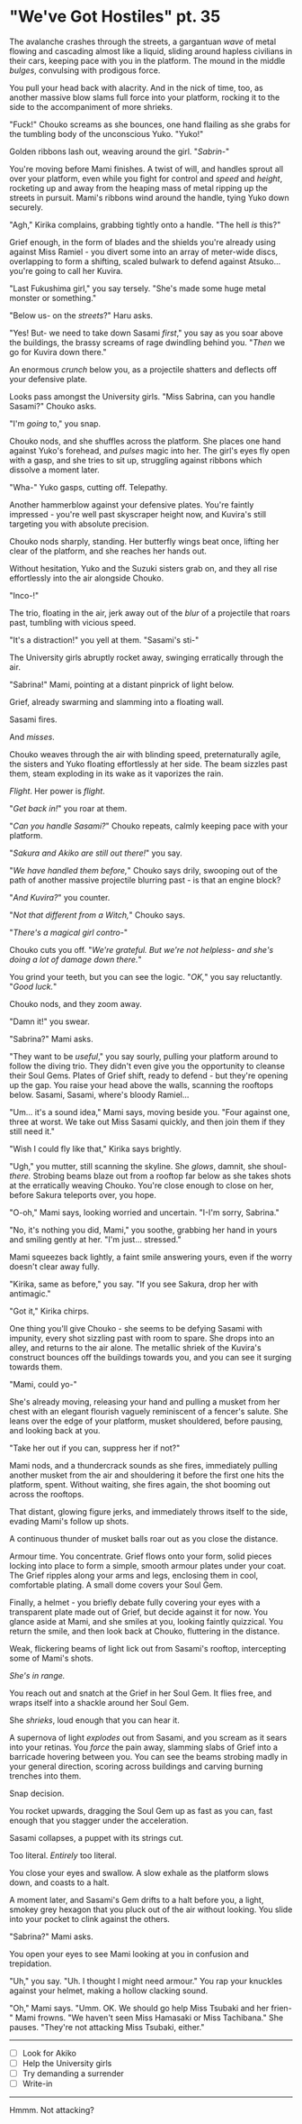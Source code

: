# "We've Got Hostiles" pt. 35

The avalanche crashes through the streets, a gargantuan *wave* of metal flowing and cascading almost like a liquid, sliding around hapless civilians in their cars, keeping pace with you in the platform. The mound in the middle *bulges*, convulsing with prodigous force.

You pull your head back with alacrity. And in the nick of time, too, as another massive blow slams full force into your platform, rocking it to the side to the accompaniment of more shrieks.

"Fuck!" Chouko screams as she bounces, one hand flailing as she grabs for the tumbling body of the unconscious Yuko. "Yuko!"

Golden ribbons lash out, weaving around the girl. "*Sabrin-*"

You're moving before Mami finishes. A twist of will, and handles sprout all over your platform, even while you fight for control and *speed* and *height*, rocketing up and away from the heaping mass of metal ripping up the streets in pursuit. Mami's ribbons wind around the handle, tying Yuko down securely.

"Agh," Kirika complains, grabbing tightly onto a handle. "The hell *is* this?"

Grief enough, in the form of blades and the shields you're already using against Miss Ramiel - you divert some into an array of meter-wide discs, overlapping to form a shifting, scaled bulwark to defend against Atsuko... you're going to call her Kuvira.

"Last Fukushima girl," you say tersely. "She's made some huge metal monster or something."

"Below us- on the *streets*?" Haru asks.

"Yes! But- we need to take down Sasami *first*," you say as you soar above the buildings, the brassy screams of rage dwindling behind you. "*Then* we go for Kuvira down there."

An enormous *crunch* below you, as a projectile shatters and deflects off your defensive plate.

Looks pass amongst the University girls. "Miss Sabrina, can you handle Sasami?" Chouko asks.

"I'm *going* to," you snap.

Chouko nods, and she shuffles across the platform. She places one hand against Yuko's forehead, and *pulses* magic into her. The girl's eyes fly open with a gasp, and she tries to sit up, struggling against ribbons which dissolve a moment later.

"Wha-" Yuko gasps, cutting off. Telepathy.

Another hammerblow against your defensive plates. You're faintly impressed - you're well past skyscraper height now, and Kuvira's still targeting you with absolute precision.

Chouko nods sharply, standing. Her butterfly wings beat once, lifting her clear of the platform, and she reaches her hands out.

Without hesitation, Yuko and the Suzuki sisters grab on, and they all rise effortlessly into the air alongside Chouko.

"Inco-!"

The trio, floating in the air, jerk away out of the *blur* of a projectile that roars past, tumbling with vicious speed.

"It's a distraction!" you yell at them. "Sasami's sti-"

The University girls abruptly rocket away, swinging erratically through the air.

"Sabrina!" Mami, pointing at a distant pinprick of light below.

Grief, already swarming and slamming into a floating wall.

Sasami fires.

And *misses*.

Chouko weaves through the air with blinding speed, preternaturally agile, the sisters and Yuko floating effortlessly at her side. The beam sizzles past them, steam exploding in its wake as it vaporizes the rain.

*Flight*. Her power is *flight*.

"*Get back in!*" you roar at them.

"*Can you handle Sasami?*" Chouko repeats, calmly keeping pace with your platform.

"*Sakura and Akiko are still out there!*" you say.

"*We *have* handled them before,*" Chouko says drily, swooping out of the path of another massive projectile blurring past - is that an engine block?

"*And Kuvira?*" you counter.

"*Not that different from a Witch,*" Chouko says.

"*There's a magical girl contro-*"

Chouko cuts you off. "*We're grateful. But we're not helpless- and she's doing a lot of damage down there.*"

You grind your teeth, but you can see the logic. "*OK,*" you say reluctantly. "*Good luck.*"

Chouko nods, and they zoom away.

"Damn it!" you swear.

"Sabrina?" Mami asks.

"They want to be *useful*," you say sourly, pulling your platform around to follow the diving trio. They didn't even give you the opportunity to cleanse their Soul Gems. Plates of Grief shift, ready to defend - but they're opening up the gap. You raise your head above the walls, scanning the rooftops below. Sasami, Sasami, where's bloody Ramiel...

"Um... it's a sound idea," Mami says, moving beside you. "Four against one, three at worst. We take out Miss Sasami quickly, and then join them if they still need it."

"Wish I could fly like that," Kirika says brightly.

"Ugh," you mutter, still scanning the skyline. She *glows*, damnit, she shoul- *there.* Strobing beams blaze out from a rooftop far below as she takes shots at the erratically weaving Chouko. You're close enough to close on her, before Sakura teleports over, you hope.

"O-oh," Mami says, looking worried and uncertain. "I-I'm sorry, Sabrina."

"No, it's nothing you did, Mami," you soothe, grabbing her hand in yours and smiling gently at her. "I'm just... stressed."

Mami squeezes back lightly, a faint smile answering yours, even if the worry doesn't clear away fully.

"Kirika, same as before," you say. "If you see Sakura, drop her with antimagic."

"Got it," Kirika chirps.

One thing you'll give Chouko - she seems to be defying Sasami with impunity, every shot sizzling past with room to spare. She drops into an alley, and returns to the air alone. The metallic shriek of the Kuvira's construct bounces off the buildings towards you, and you can see it surging towards them.

"Mami, could yo-"

She's already moving, releasing your hand and pulling a musket from her chest with an elegant flourish vaguely reminiscent of a fencer's salute. She leans over the edge of your platform, musket shouldered, before pausing, and looking back at you.

"Take her out if you can, suppress her if not?"

Mami nods, and a thundercrack sounds as she fires, immediately pulling another musket from the air and shouldering it before the first one hits the platform, spent. Without waiting, she fires again, the shot booming out across the rooftops.

That distant, glowing figure jerks, and immediately throws itself to the side, evading Mami's follow up shots.

A continuous thunder of musket balls roar out as you close the distance.

Armour time. You concentrate. Grief flows onto your form, solid pieces locking into place to form a simple, smooth armour plates under your coat. The Grief ripples along your arms and legs, enclosing them in cool, comfortable plating. A small dome covers your Soul Gem.

Finally, a helmet - you briefly debate fully covering your eyes with a transparent plate made out of Grief, but decide against it for now. You glance aside at Mami, and she smiles at you, looking faintly quizzical. You return the smile, and then look back at Chouko, fluttering in the distance.

Weak, flickering beams of light lick out from Sasami's rooftop, intercepting some of Mami's shots.

*She's in range.*

You reach out and snatch at the Grief in her Soul Gem. It flies free, and wraps itself into a shackle around her Soul Gem.

She *shrieks*, loud enough that you can hear it.

A supernova of light *explodes* out from Sasami, and you scream as it sears into your retinas. You *force* the pain away, slamming slabs of Grief into a barricade hovering between you. You can see the beams strobing madly in your general direction, scoring across buildings and carving burning trenches into them.

Snap decision.

You rocket upwards, dragging the Soul Gem up as fast as you can, fast enough that you stagger under the acceleration.

Sasami collapses, a puppet with its strings cut.

Too literal. *Entirely* too literal.

You close your eyes and swallow. A slow exhale as the platform slows down, and coasts to a halt.

A moment later, and Sasami's Gem drifts to a halt before you, a light, smokey grey hexagon that you pluck out of the air without looking. You slide into your pocket to clink against the others.

"Sabrina?" Mami asks.

You open your eyes to see Mami looking at you in confusion and trepidation.

"Uh," you say. "Uh. I thought I might need armour." You rap your knuckles against your helmet, making a hollow clacking sound.

"Oh," Mami says. "Umm. OK. We should go help Miss Tsubaki and her frien-" Mami frowns. "We haven't seen Miss Hamasaki or Miss Tachibana." She pauses. "They're not attacking Miss Tsubaki, either."

---

- [ ] Look for Akiko
- [ ] Help the University girls
- [ ] Try demanding a surrender
- [ ] Write-in

---

Hmmm. Not attacking?
